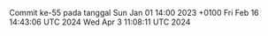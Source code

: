 Commit ke-55 pada tanggal Sun Jan 01 14:00 2023 +0100
Fri Feb 16 14:43:06 UTC 2024
Wed Apr  3 11:08:11 UTC 2024
